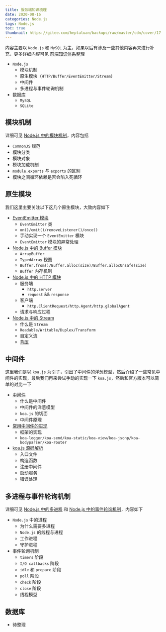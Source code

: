 ```yaml
---
title: 服务端知识梳理
date: 2020-08-16
categories: Node.js
tags: Node.js
toc: true
thumbnail: https://gitee.com/heptaluan/backups/raw/master/cdn/cover/17.jpg
---
```


内容主要以 `Node.js` 和 `MySQL` 为主，如果以后有涉及一些其他内容再来进行补充，更多详细内容可见 [前端知识体系整理](https://heptaluan.github.io/target/)

<!--more-->

* `Node.js`
  * 模块机制
  * 原生模块（`HTTP/Buffer/EventEmitter/Stream`）
  * 中间件
  * 多进程与事件轮询机制
* 数据库
  * `MySQL`
  * `SQLite`



## 模块机制

详细可见 [Node.js 中的模块机制](http://localhost:4000/2019/09/28/Node/08/)，内容包括

* `CommonJS` 规范
* 模块分类
* 模块对象
* 模块加载机制
* `module.exports` 与 `exports` 的区别
* 模块之间循环依赖是否会陷入死循环




## 原生模块

我们这里主要关注以下这几个原生模块，大致内容如下

* [EventEmitter 模块](http://localhost:4000/2019/09/12/Node/06/)
  * `EventEmitter` 类
  * `on()/emit()/removeListener()/once()`
  * 手动实现一个 `EventEmitter` 模块
  * `EventEmitter` 模块的异常处理
* [Node.js 中的 Buffer 模块](http://localhost:4000/2019/09/22/Node/07/)
  * `ArrayBuffer`
  * `TypedArray` 视图
  * `Buffer.from()/Buffer.alloc(size)/Buffer.allocUnsafe(size)`
  * `Buffer` 内存机制
* [Node.js 中的 HTTP 模块](http://localhost:4000/2019/10/02/Node/09/)
  * 服务端
    * `http.server`
    * `request` && `response`
  * 客户端
    * `http.ClientRequest/http.Agent/http.globalAgent`
  * 请求与响应过程
* [Node.js 中的 Stream](http://localhost:4000/2019/10/09/Node/01/)
  * 什么是 `Stream`
  * `Readable/Writable/Duplex/Transform`
  * 自定义流
  * [背压](http://localhost:4000/2019/10/14/Node/10/)




## 中间件

这里我们是以 `koa.js` 为引子，引出了中间件的洋葱模型，然后介绍了一些常见中间件的实现，最后我们再来尝试手动的实现一下 `koa.js`，然后和官方版本可以简单的对比一下

* [中间件](http://localhost:4000/2019/10/19/Node/12/)
  * 什么是中间件
  * 中间件的洋葱模型
  * `koa.js` 的切面
  * 中间件原理
* [常用中间件的实现](http://localhost:4000/2019/10/25/Node/13/)
  * 框架的实现
  * `koa-logger/koa-send/koa-static/koa-view/koa-jsonp/koa-bodyparser/koa-router`
* [koa.js 源码解析](http://localhost:4000/2019/10/30/Node/14/)
  * 入口文件
  * 构造函数
  * 注册中间件
  * 启动服务
  * 错误处理



## 多进程与事件轮询机制

详细可见 [Node.js 中的多进程](http://localhost:4000/2019/05/04/Node/16/) 和 [Node.js 中的事件轮询机制](http://localhost:4000/2019/07/05/Node/04/)，内容如下

* `Node.js` 中的进程
  * 为什么需要多进程
  * `Node.js` 的线程与进程
  * 工作进程
  * 守护进程
* 事件轮询机制
  * `timers` 阶段
  * `I/O callbacks` 阶段
  * `idle` 和 `prepare` 阶段
  * `poll` 阶段
  * `check` 阶段
  * `close` 阶段
  * 线程模型




## 数据库

* 待整理